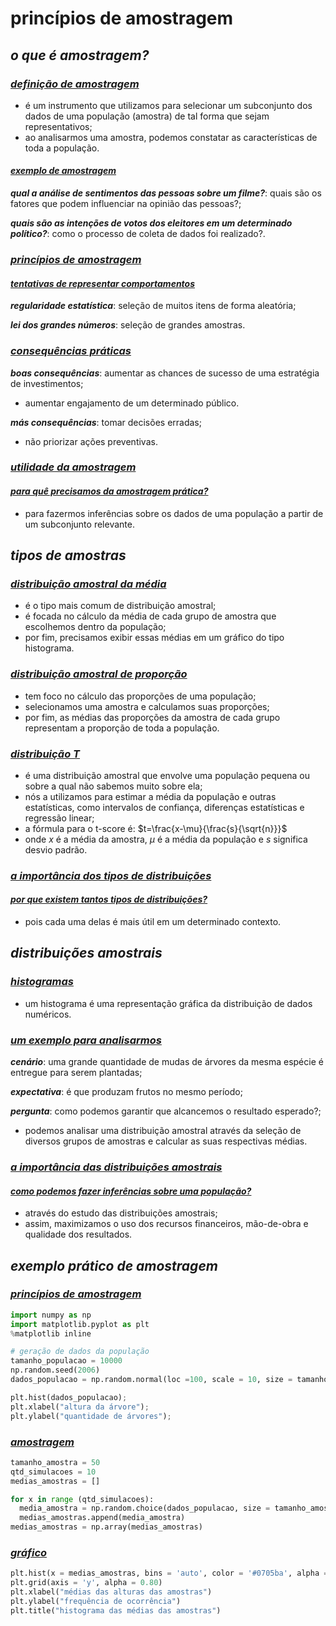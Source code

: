 # princípios de amostragem
## *o que é amostragem?*
### <ins>*definição de amostragem*</ins>
- é um instrumento que utilizamos para selecionar um subconjunto dos dados de uma população (amostra) de tal forma que sejam representativos;
- ao analisarmos uma amostra, podemos constatar as características de toda a população.

#### <ins>*exemplo de amostragem*</ins>
***qual a análise de sentimentos das pessoas sobre um filme?***: quais são os fatores que podem influenciar na opinião das pessoas?;

***quais são as intenções de votos dos eleitores em um determinado político?***: como o processo de coleta de dados foi realizado?.

### <ins>*princípios de amostragem*</ins>
#### <ins>*tentativas de representar comportamentos*</ins>
***regularidade estatística***: seleção de muitos itens de forma aleatória;

***lei dos grandes números***: seleção de grandes amostras.

### <ins>*consequências práticas*</ins>
***boas consequências***: aumentar as chances de sucesso de uma estratégia de investimentos;
- aumentar engajamento de um determinado público.

***más consequências***: tomar decisões erradas;
- não priorizar ações preventivas.

### <ins>*utilidade da amostragem*</ins>
#### <ins>*para quê precisamos da amostragem prática?*</ins>
- para fazermos inferências sobre os dados de uma população a partir de um subconjunto relevante.

## *tipos de amostras*
### <ins>*distribuição amostral da média*</ins>
- é o tipo mais comum de distribuição amostral;
- é focada no cálculo da média de cada grupo de amostra que escolhemos dentro da população;
- por fim, precisamos exibir essas médias em um gráfico do tipo histograma.

### <ins>*distribuição amostral de proporção*</ins>
- tem foco no cálculo das proporções de uma população;
- selecionamos uma amostra e calculamos suas proporções;
- por fim, as médias das proporções da amostra de cada grupo representam a proporção de toda a população.

### <ins>*distribuição T*</ins>
- é uma distribuição amostral que envolve uma população pequena ou sobre a qual não sabemos muito sobre ela;
- nós a utilizamos para estimar a média da população e outras estatísticas, como intervalos de confiança, diferenças estatísticas e regressão linear;
- a fórmula para o t-score é: $t=\frac{x-\mu}{\frac{s}{\sqrt{n}}}$
- onde $x$ é a média da amostra, $\mu$ é a média da população e $s$ significa desvio padrão.

### <ins>*a importância dos tipos de distribuições*</ins>
#### <ins>*por que existem tantos tipos de distribuições?*</ins>
- pois cada uma delas é mais útil em um determinado contexto.

## *distribuições amostrais*
### <ins>*histogramas*</ins>
- um histograma é uma representação gráfica da distribuição de dados numéricos.

### <ins>*um exemplo para analisarmos*</ins>
***cenário***: uma grande quantidade de mudas de árvores da mesma espécie é entregue para serem plantadas;

***expectativa***: é que produzam frutos no mesmo período;

***pergunta***: como podemos garantir que alcancemos o resultado esperado?;

- podemos analisar uma distribuição amostral através da seleção de diversos grupos de amostras e calcular as suas respectivas médias.

### <ins>*a importância das distribuições amostrais*</ins>
#### <ins>*como podemos fazer inferências sobre uma população?*</ins>
- através do estudo das distribuições amostrais;
- assim, maximizamos o uso dos recursos financeiros, mão-de-obra e qualidade dos resultados.

## *exemplo prático de amostragem*
### <ins>*princípios de amostragem*</ins>
````python
import numpy as np
import matplotlib.pyplot as plt
%matplotlib inline

# geração de dados da população
tamanho_populacao = 10000
np.random.seed(2006)
dados_populacao = np.random.normal(loc =100, scale = 10, size = tamanho_populacao)

plt.hist(dados_populacao);
plt.xlabel("altura da árvore");
plt.ylabel("quantidade de árvores");
````

### <ins>*amostragem*</ins>
````python
tamanho_amostra = 50
qtd_simulacoes = 10
medias_amostras = []

for x in range (qtd_simulacoes):
  media_amostra = np.random.choice(dados_populacao, size = tamanho_amostra).mean()
  medias_amostras.append(media_amostra)
medias_amostras = np.array(medias_amostras)
````

### <ins>*gráfico*</ins>
````python
plt.hist(x = medias_amostras, bins = 'auto', color = '#0705ba', alpha = 0.7, rwidth = 0.85, density = True)
plt.grid(axis = 'y', alpha = 0.80)
plt.xlabel("médias das alturas das amostras")
plt.ylabel("frequência de ocorrência")
plt.title("histograma das médias das amostras")
````